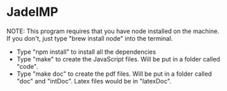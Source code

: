 # JadeIMP

NOTE: This program requires that you have node installed on the machine. If you don't, just type "brew install node" into the terminal.

- Type "npm install" to install all the dependencies
- Type "make" to create the JavaScript files. Will be put in a folder called "code".
- Type "make doc" to create the pdf files. Will be put in a folder called "doc" and "intDoc". Latex files would be in "latexDoc".
